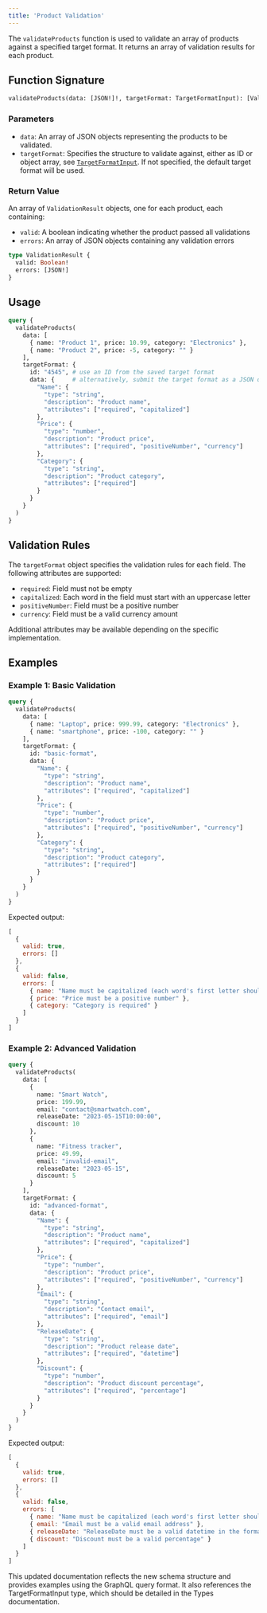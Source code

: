 ```yaml
---
title: 'Product Validation'
---
```


The `validateProducts` function is used to validate an array of products against a specified target format. It returns an array of validation results for each product.

## Function Signature

```graphql
validateProducts(data: [JSON!]!, targetFormat: TargetFormatInput): [ValidationResult!]
```

### Parameters

- `data`: An array of JSON objects representing the products to be validated.
- `targetFormat`: Specifies the structure to validate against, either as ID or object array, see [`TargetFormatInput`](./types#targetformatinput). If not specified, the default target format will be used.

### Return Value

An array of `ValidationResult` objects, one for each product, each containing:

- `valid`: A boolean indicating whether the product passed all validations
- `errors`: An array of JSON objects containing any validation errors

```graphql
type ValidationResult {
  valid: Boolean!
  errors: [JSON!]
}
```

## Usage

```graphql
query {
  validateProducts(
    data: [
      { name: "Product 1", price: 10.99, category: "Electronics" },
      { name: "Product 2", price: -5, category: "" }
    ],
    targetFormat: {
      id: "4545", # use an ID from the saved target format
      data: {     # alternatively, submit the target format as a JSON object
        "Name": {
          "type": "string",
          "description": "Product name",
          "attributes": ["required", "capitalized"]
        },
        "Price": {
          "type": "number",
          "description": "Product price",
          "attributes": ["required", "positiveNumber", "currency"]
        },
        "Category": {
          "type": "string",
          "description": "Product category",
          "attributes": ["required"]
        }
      } 
    }
  )
}
```

## Validation Rules

The `targetFormat` object specifies the validation rules for each field. The following attributes are supported:

- `required`: Field must not be empty
- `capitalized`: Each word in the field must start with an uppercase letter
- `positiveNumber`: Field must be a positive number
- `currency`: Field must be a valid currency amount

Additional attributes may be available depending on the specific implementation.

## Examples

### Example 1: Basic Validation

```graphql
query {
  validateProducts(
    data: [
      { name: "Laptop", price: 999.99, category: "Electronics" },
      { name: "smartphone", price: -100, category: "" }
    ],
    targetFormat: {
      id: "basic-format",
      data: {
        "Name": {
          "type": "string",
          "description": "Product name",
          "attributes": ["required", "capitalized"]
        },
        "Price": {
          "type": "number",
          "description": "Product price",
          "attributes": ["required", "positiveNumber", "currency"]
        },
        "Category": {
          "type": "string",
          "description": "Product category",
          "attributes": ["required"]
        }
      }
    }
  )
}
```

Expected output:

```javascript
[
  {
    valid: true,
    errors: []
  },
  {
    valid: false,
    errors: [
      { name: "Name must be capitalized (each word's first letter should be uppercase)" },
      { price: "Price must be a positive number" },
      { category: "Category is required" }
    ]
  }
]
```

### Example 2: Advanced Validation

```graphql
query {
  validateProducts(
    data: [
      {
        name: "Smart Watch",
        price: 199.99,
        email: "contact@smartwatch.com",
        releaseDate: "2023-05-15T10:00:00",
        discount: 10
      },
      {
        name: "Fitness tracker",
        price: 49.99,
        email: "invalid-email",
        releaseDate: "2023-05-15",
        discount: 5
      }
    ],
    targetFormat: {
      id: "advanced-format",
      data: {
        "Name": {
          "type": "string",
          "description": "Product name",
          "attributes": ["required", "capitalized"]
        },
        "Price": {
          "type": "number",
          "description": "Product price",
          "attributes": ["required", "positiveNumber", "currency"]
        },
        "Email": {
          "type": "string",
          "description": "Contact email",
          "attributes": ["required", "email"]
        },
        "ReleaseDate": {
          "type": "string",
          "description": "Product release date",
          "attributes": ["required", "datetime"]
        },
        "Discount": {
          "type": "number",
          "description": "Product discount percentage",
          "attributes": ["required", "percentage"]
        }
      }
    }
  )
}
```

Expected output:

```javascript
[
  {
    valid: true,
    errors: []
  },
  {
    valid: false,
    errors: [
      { name: "Name must be capitalized (each word's first letter should be uppercase)" },
      { email: "Email must be a valid email address" },
      { releaseDate: "ReleaseDate must be a valid datetime in the format YYYY-MM-DDTHH:mm:ss" },
      { discount: "Discount must be a valid percentage" }
    ]
  }
]
```

This updated documentation reflects the new schema structure and provides examples using the GraphQL query format. It also references the TargetFormatInput type, which should be detailed in the Types documentation.